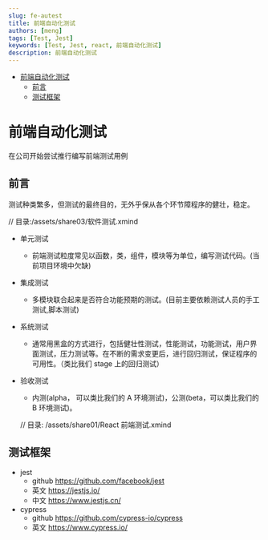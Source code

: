 ```yaml
---
slug: fe-autest
title: 前端自动化测试
authors: [meng]
tags: [Test, Jest]
keywords: [Test, Jest, react, 前端自动化测试]
description: 前端自动化测试
---
```


<!-- @import "[TOC]" {cmd="toc" depthFrom=1 depthTo=6 orderedList=false} -->

<!-- code_chunk_output -->

- [前端自动化测试](#前端自动化测试)
  - [前言](#前言)
  - [测试框架](#测试框架)

<!-- /code_chunk_output -->
# 前端自动化测试

在公司开始尝试推行编写前端测试用例

## 前言

测试种类繁多，但测试的最终目的，无外乎保从各个环节障程序的健壮，稳定。

<!-- ![软件测试](/assets/share03/软件测试.png) []() -->
// 目录:/assets/share03/软件测试.xmind

- 单元测试
  - 前端测试粒度常见以函数，类，组件，模块等为单位，编写测试代码。(当前项目环境中欠缺)
- 集成测试
  - 多模块联合起来是否符合功能预期的测试。(目前主要依赖测试人员的手工测试,脚本测试)
- 系统测试

  - 通常用黑盒的方式进行，包括健壮性测试，性能测试，功能测试，用户界面测试，压力测试等。在不断的需求变更后，进行回归测试，保证程序的可用性。（类比我们 stage 上的回归测试）

- 验收测试

  - 内测(alpha， 可以类比我们的 A 环境测试)，公测(beta，可以类比我们的 B 环境测试)。

  <!-- ![React测试](/assets/share03/React前端测试.png) []() -->
  // 目录: /assets/share01/React 前端测试.xmind


## 测试框架

- jest
  - github https://github.com/facebook/jest
  - 英文 https://jestjs.io/
  - 中文 https://www.jestjs.cn/
- cypress
  - github https://github.com/cypress-io/cypress
  - 英文 https://www.cypress.io/
